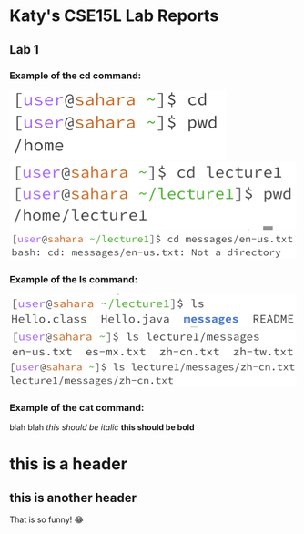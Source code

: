 # Katy's CSE15L Lab Reports
## Lab 1
### Example of the cd command: 
![cd command with NO arguments](cdnoArg.jpg)
![cd command with DIR argument](cdDirArg.jpg)
![cd command with FILE argument](cdFileArg.jpg)
### Example of the ls command:
![ls command with NO arguments](lsNoArg.jpg)
![ls command with DIR argument](lsDirArg.jpg)
![ls command with FILE argument](lsFileArg.jpg)
### Example of the cat command:



blah blah 
*this should be italic*
**this should be bold**
# this is a header
## this is another header
That is so funny! :joy:



